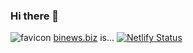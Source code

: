 ### Hi there 👋

<!--
**dsmdavid/dsmdavid** is a ✨ _special_ ✨ repository because its `README.md` (this file) appears on your GitHub profile.

Here are some ideas to get you started:

- 🔭 I’m currently working on ...
- 🌱 I’m currently learning ...
- 👯 I’m looking to collaborate on ...
- 🤔 I’m looking for help with ...
- 💬 Ask me about ...
- 📫 How to reach me: ...
- 😄 Pronouns: ...
- ⚡ Fun fact: ...
-->

![favicon](https://www.binews.biz/favicon.ico) [binews.biz](https://www.binews.biz) is... [![Netlify Status](https://api.netlify.com/api/v1/badges/b2bc6831-2583-45bd-9847-b0070bcf67d3/deploy-status)](https://app.netlify.com/sites/tableau-aggregator/deploys)
